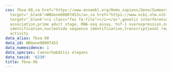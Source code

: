 ```yaml
---
csv: fbxa-98,<a href="https://www.ensembl.org/Homo_sapiens/Gene/Summary?db=core;g=WBGene00007453"
  target="_blank">WBGene00007453</a>,<a href="https://www.ncbi.nlm.nih.gov/pubmed/30894454"
  target="_blank"><i class="fas fa-file"></i></a>",genetic interference,functional
  association,prime adult stage, RNA-seq assay, hsf-1 overexpression,nucleotide sequence
  identification,nucleotide sequence identification,transcriptional regulation,up-regulates
  activity
data_alias: fbxa-98
data_id: WBGene00007453
data_numevidence: 1
data_species: Caenorhabditis elegans
data_taxid: '6239'
title: fbxa-98
---
```

